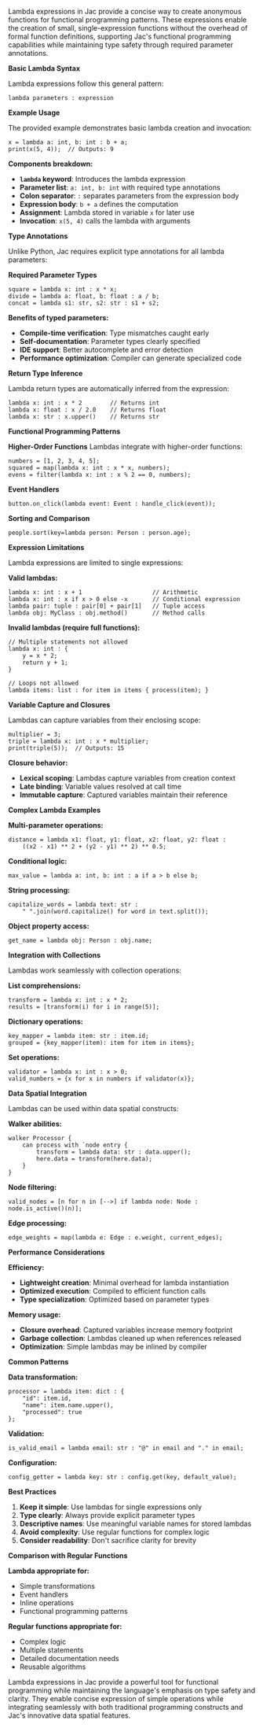 Lambda expressions in Jac provide a concise way to create anonymous functions for functional programming patterns. These expressions enable the creation of small, single-expression functions without the overhead of formal function definitions, supporting Jac's functional programming capabilities while maintaining type safety through required parameter annotations.

**Basic Lambda Syntax**

Lambda expressions follow this general pattern:
```jac
lambda parameters : expression
```

**Example Usage**

The provided example demonstrates basic lambda creation and invocation:
```jac
x = lambda a: int, b: int : b + a;
print(x(5, 4));  // Outputs: 9
```

**Components breakdown:**
- **`lambda` keyword**: Introduces the lambda expression
- **Parameter list**: `a: int, b: int` with required type annotations
- **Colon separator**: `:` separates parameters from the expression body
- **Expression body**: `b + a` defines the computation
- **Assignment**: Lambda stored in variable `x` for later use
- **Invocation**: `x(5, 4)` calls the lambda with arguments

**Type Annotations**

Unlike Python, Jac requires explicit type annotations for all lambda parameters:

**Required Parameter Types**
```jac
square = lambda x: int : x * x;
divide = lambda a: float, b: float : a / b;
concat = lambda s1: str, s2: str : s1 + s2;
```

**Benefits of typed parameters:**
- **Compile-time verification**: Type mismatches caught early
- **Self-documentation**: Parameter types clearly specified
- **IDE support**: Better autocomplete and error detection
- **Performance optimization**: Compiler can generate specialized code

**Return Type Inference**

Lambda return types are automatically inferred from the expression:
```jac
lambda x: int : x * 2        // Returns int
lambda x: float : x / 2.0    // Returns float
lambda x: str : x.upper()    // Returns str
```

**Functional Programming Patterns**

**Higher-Order Functions**
Lambdas integrate with higher-order functions:
```jac
numbers = [1, 2, 3, 4, 5];
squared = map(lambda x: int : x * x, numbers);
evens = filter(lambda x: int : x % 2 == 0, numbers);
```

**Event Handlers**
```jac
button.on_click(lambda event: Event : handle_click(event));
```

**Sorting and Comparison**
```jac
people.sort(key=lambda person: Person : person.age);
```

**Expression Limitations**

Lambda expressions are limited to single expressions:

**Valid lambdas:**
```jac
lambda x: int : x + 1                    // Arithmetic
lambda x: int : x if x > 0 else -x       // Conditional expression  
lambda pair: tuple : pair[0] + pair[1]   // Tuple access
lambda obj: MyClass : obj.method()       // Method calls
```

**Invalid lambdas (require full functions):**
```jac
// Multiple statements not allowed
lambda x: int : {
    y = x * 2;
    return y + 1;
}

// Loops not allowed
lambda items: list : for item in items { process(item); }
```

**Variable Capture and Closures**

Lambdas can capture variables from their enclosing scope:
```jac
multiplier = 3;
triple = lambda x: int : x * multiplier;
print(triple(5));  // Outputs: 15
```

**Closure behavior:**
- **Lexical scoping**: Lambdas capture variables from creation context
- **Late binding**: Variable values resolved at call time
- **Immutable capture**: Captured variables maintain their reference

**Complex Lambda Examples**

**Multi-parameter operations:**
```jac
distance = lambda x1: float, y1: float, x2: float, y2: float : 
    ((x2 - x1) ** 2 + (y2 - y1) ** 2) ** 0.5;
```

**Conditional logic:**
```jac
max_value = lambda a: int, b: int : a if a > b else b;
```

**String processing:**
```jac
capitalize_words = lambda text: str : 
    " ".join(word.capitalize() for word in text.split());
```

**Object property access:**
```jac
get_name = lambda obj: Person : obj.name;
```

**Integration with Collections**

Lambdas work seamlessly with collection operations:

**List comprehensions:**
```jac
transform = lambda x: int : x * 2;
results = [transform(i) for i in range(5)];
```

**Dictionary operations:**
```jac
key_mapper = lambda item: str : item.id;
grouped = {key_mapper(item): item for item in items};
```

**Set operations:**
```jac
validator = lambda x: int : x > 0;
valid_numbers = {x for x in numbers if validator(x)};
```

**Data Spatial Integration**

Lambdas can be used within data spatial constructs:

**Walker abilities:**
```jac
walker Processor {
    can process with `node entry {
        transform = lambda data: str : data.upper();
        here.data = transform(here.data);
    }
}
```

**Node filtering:**
```jac
valid_nodes = [n for n in [-->] if lambda node: Node : node.is_active()(n)];
```

**Edge processing:**
```jac
edge_weights = map(lambda e: Edge : e.weight, current_edges);
```

**Performance Considerations**

**Efficiency:**
- **Lightweight creation**: Minimal overhead for lambda instantiation
- **Optimized execution**: Compiled to efficient function calls
- **Type specialization**: Optimized based on parameter types

**Memory usage:**
- **Closure overhead**: Captured variables increase memory footprint
- **Garbage collection**: Lambdas cleaned up when references released
- **Optimization**: Simple lambdas may be inlined by compiler

**Common Patterns**

**Data transformation:**
```jac
processor = lambda item: dict : {
    "id": item.id,
    "name": item.name.upper(),
    "processed": true
};
```

**Validation:**
```jac
is_valid_email = lambda email: str : "@" in email and "." in email;
```

**Configuration:**
```jac
config_getter = lambda key: str : config.get(key, default_value);
```

**Best Practices**

1. **Keep it simple**: Use lambdas for single expressions only
2. **Type clearly**: Always provide explicit parameter types
3. **Descriptive names**: Use meaningful variable names for stored lambdas
4. **Avoid complexity**: Use regular functions for complex logic
5. **Consider readability**: Don't sacrifice clarity for brevity

**Comparison with Regular Functions**

**Lambda appropriate for:**
- Simple transformations
- Event handlers
- Inline operations
- Functional programming patterns

**Regular functions appropriate for:**
- Complex logic
- Multiple statements
- Detailed documentation needs
- Reusable algorithms

Lambda expressions in Jac provide a powerful tool for functional programming while maintaining the language's emphasis on type safety and clarity. They enable concise expression of simple operations while integrating seamlessly with both traditional programming constructs and Jac's innovative data spatial features.
